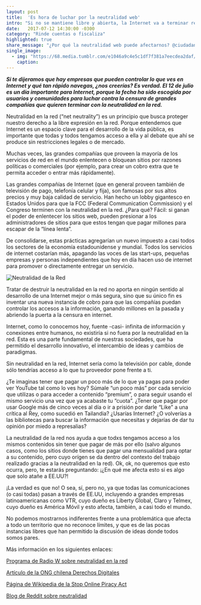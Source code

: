 ```yaml
---
layout: post
title:  'Es hora de luchar por la neutralidad web'
intro: "Si no se mantiene libre y abierta, la Internet va a terminar reproduciendo las desigualdades del mundo offline."
date:   2017-07-12 14:30:00 -0300
category: "Rinde cuentas o fiscaliza"
highlighted: true
share_message: "¿Por qué la neutralidad web puede afectarnos? @ciudadanoi nos cuenta"
single_image:
  - img: "https://68.media.tumblr.com/e1046a9c4e5c1df7f381a7eecdea2daf/tumblr_inline_ot017cICMU1uz8ttg_500.jpg"
    caption:
---
```

***Si te dijeramos que hay empresas que pueden controlar lo que ves en Internet y qué tan rápido navegas, ¿nos creerías? Es verdad. El 12 de julio es un día importante para Internet, porque la fecha ha sido escogida por usuarios y comunidades para luchar contra la censura de grandes compañías que quieren terminar con la neutralidad en la red.***

Neutralidad en la red (“net neutrality”) es un principio que busca proteger nuestro derecho a la libre expresión en la red. Porque entendemos que Internet es un espacio clave para el desarrollo de la vida pública, es importante que todas y todos tengamos acceso a ella y al debate que ahí se produce sin restricciones legales o de mercado.

Muchas veces, las grandes compañías que proveen la mayoría de los servicios de red en el mundo enlentecen o bloquean sitios por razones políticas o comerciales (por ejemplo, para crear un cobro extra que te permita acceder o entrar más rápidamente).

Las grandes compañías de Internet (que en general proveen también de televisión de pago, telefonía celular y fija), son famosas por sus altos precios y muy baja calidad de servicio. Han hecho un lobby gigantesco en Estados Unidos para que la FCC (Federal Communication Commission) y el Congreso terminen con la neutralidad en la red. ¿Para qué? Fácil: si ganan el poder de enlentecer los sitios web, pueden presionar a los administradores de sitios para que estos tengan que pagar millones para escapar de la “línea lenta”.

De consolidarse, estas prácticas agregarían un nuevo impuesto a casi todos los sectores de la economía estadounidense y mundial. Todos los servicios de internet costarían más, apagando las voces de las start-ups, pequeñas empresas y personas independientes que hoy en día hacen uso de internet para promover o directamente entregar un servicio.

![Neutralidad de la Red](https://68.media.tumblr.com/a568455d9c187a8a3c041feff45336a2/tumblr_inline_ot0196xFwl1uz8ttg_500.gif "Neutralidad de la Red")

Tratar de destruir la neutralidad en la red no aporta en ningún sentido al desarrollo de una Internet mejor o más segura, sino que su único fin es inventar una nueva instancia de cobro para que las compañías puedan controlar los accesos a la información, ganando millones en la pasada y abriendo la puerta a la censura en internet.

Internet, como lo conocemos hoy, fuente -casi- infinita de información y conexiones entre humanos, no existiría si no fuera por la neutralidad en la red. Esta es una parte fundamental de nuestras sociedades, que ha permitido el desarrollo innovativo, el intercambio de ideas y cambios de paradigmas.

Sin neutralidad en la red, Internet sería como la televisión por cable, donde sólo tendrías acceso a lo que tu proveedor pone frente a ti.

¿Te imaginas tener que pagar un poco más de lo que ya pagas para poder ver YouTube tal como lo ves hoy? Súmale “un poco más” por cada servicio que utilizas o para acceder a contenido “premium”, o para seguir usando el mismo servicio una vez que ya acabaste tu “cuota”. ¿Tener que pagar por usar Google más de cinco veces al día o ir a prisión por darle “Like” a una crítica al Rey, como sucedió en Tailandia? ¿Usarías Internet? ¿O volverías a las bibliotecas para buscar la información que necesitas y dejarías de dar tu opinión por miedo a represalias?

La neutralidad de la red nos ayuda a que todxs tengamos acceso a los mismos contenidos sin tener que pagar de más por ello (salvo algunos casos, como los sitios donde tienes que pagar una mensualidad para optar a su contenido, pero cuyo orígen se da dentro del contexto del trabajo realizado gracias a la neutralidad en la red). Ok, ok, no queremos que esto ocurra, pero, te estarás preguntando: ¡¿En qué me afecta esto si es algo que solo atañe a EE.UU?!

¡La verdad es que no! O sea, sí, pero no, ya que todas las comunicaciones (o casi todas) pasan a través de EE.UU, incluyendo a grandes empresas latinoamericanas como VTR, cuyo dueño es Liberty Global, Claro y Telmex, cuyo dueño es América Móvil y esto afecta, también, a casi todo el mundo.

No podemos mostrarnos indiferentes frente a una problemática que afecta a todo un territorio que no reconoce límites, y que es de las pocas instancias libres que han permitido la discusión de ideas donde todos somos pares.

Más información en los siguientes enlaces:

[Programa de Radio W sobre neutralidad en la red](http://wradio.com.mx/programa/2017/07/11/asi_las_cosas/1499782773_044508.html)

[Artículo de la ONG chilena Derechos Digitales](https://www.derechosdigitales.org/11298/en-america-latina-tambien-debemos-defender-la-neutralidad-de-la-red/)

[Página de Wikipedia de la Stop Online Piracy Act](https://es.wikipedia.org/wiki/Stop_Online_Piracy_Act)

[Blog de Reddit sobre neutralidad](https://www.reddit.com/r/blog/comments/6mtgtp/we_need_your_voice_as_we_continue_the_fight_for/)
